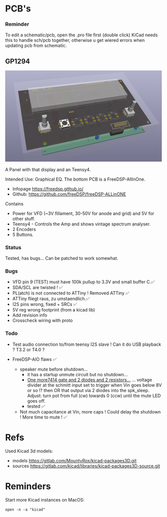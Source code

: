 # PCB's

### Reminder

To edit a schematic/pcb, open the .pro file first (double click) KiCad needs this to handle sch/pcb together, otherwise u get wiered errors when updating pcb from schematic.

## GP1294

![image](GP1294-Teens4.png)

A Panel with that display and an Teensy4.

Intended Use: Graphical EQ. The bottom PCB is a FreeDSP-AllInOne.
 * Infopage https://freedsp.github.io/
 * Github: https://github.com/freeDSP/freeDSP-ALLinONE 

Contains
* Power for VFD (~3V fillament, 30-50V for anode and grid) and 5V for other stuff.
* Teensy4 - Controls the Amp and shows vintage spectrum analyser.
* 2 Encoders
* 5 Buttons.

### Status

Tested, has bugs... Can be patched to work somewhat.

### Bugs

* VFD pin 9 (TEST) must have 100k pullup to 3.3V and small buffer C.✅
* SDA/SCL are twisted ! ✅
* PL(atch) is not connected to ATTiny ! Removed ATTiny ✅
* ATTiny fliegt raus, zu umstaendlich.✅
* I2S pins wrong, fixed + SRCs ✅
* 5V reg wrong footprint (from a kicad lib)
* Add revision info
* Crosscheck wiring with proto

### Todo

* Test audio connection to/from teensy I2S slave ! Can it do USB playback ? T3.2 or T4.0 ?

* FreeDSP-AIO flaws ✅
  * speaker mute before shutdown...
    * it has a startup unmute circuit but no shutdown...
    * [One more7414 gate and 2 diodes and 2 resistors...](https://www.falstad.com/circuit/circuitjs.html?ctz=CQAgjCAMB0l3BWEAmM0EE4DMGAcB2ZLMSANjABYxkQFTbbJaBTAWjDACgA3EV-XBXCkmrQbmFMmEElOgQpUdJwBKfcZPUZ6YEVHAppNavpgJOAB3W6UyIWJvJcErKc5hcr1lgTH89VmRCcH9TdHBoUnosaCxXJEh3Tz4fGm0+ILT6OSQ0KJAYuIZEjy9UkAo4DODKxTMI-ML4qE4Adz4wUJt2ExtE9sC7YQ6u7M4AcxH6XFFO+nSpTgBjKeH2UJn9ZDYJCmgMbREOHAO8SgTYSC4AJ1XWCgl1nWzweDg21bn1aVDE26eQgEvnZFLJ4MtViDVlhIEImNsxBV9rgMP4sKQMHRILhkNglHAuJMATD7F8sMg6h9BkIoQCof1IZUOiZ6VSvl9AsEvgzqWtyn0qfyAuUFpZqjRauKKqQhK5FlYehKqorpbK3ANMiB0pzjE4WhquXrvL5wHqefyjfzflTkENaeVWQMHUzjUrFhT8B16JKmHFvSAALYAVwALsxOB6pRyKRJKEIhABBAMWVgAegAogA5COQT0OZ6iZxMB4VEAANQAlgA7AAU1ECFDLAEoc3nCPCXaQhhwJYGAIYWAA6AGdh0GLBYADYATxHZZHIYA9iOEGWqbhHEN85o-nx2ygXfuSfoZu8iUfYXuKQVr4sBvvaaQ6Af5Xwn-RH8-j3KWqU+AhQlpCh0npJRckiaJYmaHkH2xK8O1fe4QJdYDvSqH8eVtWVL2JS9MLtYJeVZP97nJPgS1dciJByBpIKKBIxRVWkewKS8MMFE17keDkSx5CgyKAsiuP1O5qG40JhMSAATKVJXYDA3RQEApOYAAzPsg0nENOBknUKm1MAFP0j9lLUjStLZEw5MMxSeRsiplXs1CRNIiVtX4mhWQVGUqLfWUaHYgYfOEgFJNbUSjQo3RixAAAFRdWmYa4AHkq3CyiQuPVh0iEAArINhxDEc+xHAALZhJwsJKF2XYdxmYIrh1XdKAI-F1fFjUIhArAMA2YKSKz7MMRwsBLquHKSEqrEcVLDJYQwrRc0sjeS3ICTYEAoeMQGSlQR0XVSRrG65JtaabhwAHyOxLrnHdKeMeTZsv9YdJwS67xvHGaGuYebFrS-53xff9AKZaRwQGZzBM8sH3C7L0HNmb1NhoFT1M0kNWEnfqDAUfFCQRh4keMtx-hsayrKqJgEHeSGyOcvTnJg68WP4QRwBMGD2dZgQhGi398HsfcedIWMjIgGn4HxDAqDeOX4BoFRmGHCtCr7KslnDe9Rc0Nm+b0RJF0MG99AADw3K4aAuPGkCQCRUH0JBWE22gbelJTwdoALqIYQIsE4I2KACmgmHNkgWTkGRSwSAoY4ge4JR-J36dcOVYAYoA) ... voltage divider at the schmitt input set to trigger when Vin goes below 8V or so !? then OR that output via 2 diodes into the spk_sleep. Adjust: turn pot from full (cw) towards 0 (ccw) until the mute LED goes off.
    * tested ✅
  * Not much capacitance at Vin, more caps ! Could delay the shutdown ! More time to mute ! ✅

# Refs

Used Kicad 3d models:
 * models https://gitlab.com/MountyRox/kicad-packages3D.git 
 * sources https://gitlab.com/kicad/libraries/kicad-packages3D-source.git

# Reminders

Start more Kicad instances on MacOS:
```
open -n -a "kicad"
```